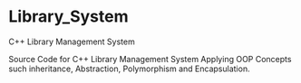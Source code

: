# Library_System
C++ Library Management System

Source Code for C++ Library Management System Applying OOP Concepts such inheritance, Abstraction, Polymorphism and Encapsulation.
